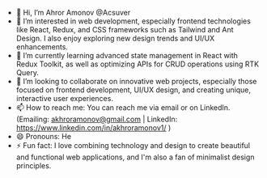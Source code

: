 - 👋 Hi, I’m Ahror Amonov  @Acsuver
- 👀 I’m interested in web development, especially frontend technologies like React, Redux, and CSS frameworks such as Tailwind and Ant Design. I also enjoy exploring new design trends and UI/UX enhancements.
- 🌱 I’m currently learning advanced state management in React with Redux Toolkit, as well as optimizing APIs for CRUD operations using RTK Query.
- 💞️ I’m looking to collaborate on innovative web projects, especially those focused on frontend development, UI/UX design, and creating unique, interactive user experiences.
- 📫 How to reach me: You can reach me via email or on LinkedIn. (Emailing: akhroramonov@gmail.com | LinkedIn: https://www.linkedin.com/in/akhroramonov1/ )
- 😄 Pronouns: He
- ⚡ Fun fact: I love combining technology and design to create beautiful and functional web applications, and I'm also a fan of minimalist design principles.

<!---
Acsuver1/Acsuver1 is a ✨ special ✨ repository because its `README.md` (this file) appears on your GitHub profile.
You can click the Preview link to take a look at your changes.
--->
